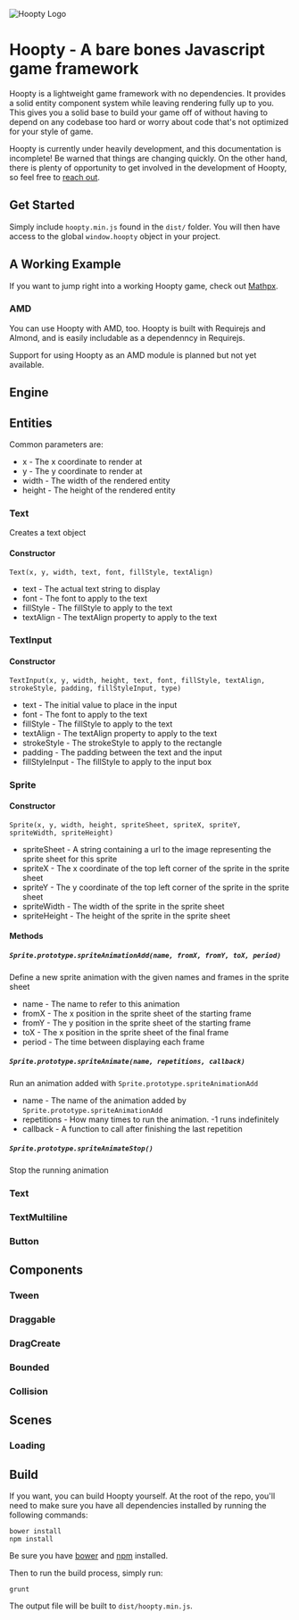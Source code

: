 ![Hoopty Logo](http://184.106.225.148/public/hoopty_logo.gif)

# Hoopty - A bare bones Javascript game framework

Hoopty is a lightweight game framework with no dependencies.  It provides a solid entity component system while leaving rendering fully up to you.  This gives you a solid base to build your game off of without having to depend on any codebase too hard or worry about code that's not optimized for your style of game.

Hoopty is currently under heavily development, and this documentation is incomplete!  Be warned that things are changing quickly.  On the other hand, there is plenty of opportunity to get involved in the development of Hoopty, so feel free to [reach out](mailto:justinjmccandless@gmail.com).

## Get Started

Simply include `hoopty.min.js` found in the `dist/` folder.  You will then have access to the global `window.hoopty` object in your project.

## A Working Example

If you want to jump right into a working Hoopty game, check out [Mathpx](https://github.com/justinmc/mathpx).

### AMD

You can use Hoopty with AMD, too.  Hoopty is built with Requirejs and Almond, and is easily includable as a dependenncy in Requirejs.

Support for using Hoopty as an AMD module is planned but not yet available.

## Engine

## Entities

Common parameters are:

 - x - The x coordinate to render at
 - y - The y coordinate to render at
 - width - The width of the rendered entity
 - height - The height of the rendered entity

### Text
Creates a text object

#### Constructor

    Text(x, y, width, text, font, fillStyle, textAlign)

 - text - The actual text string to display
 - font - The font to apply to the text
 - fillStyle - The fillStyle to apply to the text
 - textAlign - The textAlign property to apply to the text

### TextInput

#### Constructor
    TextInput(x, y, width, height, text, font, fillStyle, textAlign, strokeStyle, padding, fillStyleInput, type)

 - text - The initial value to place in the input
 - font - The font to apply to the text
 - fillStyle - The fillStyle to apply to the text
 - textAlign - The textAlign property to apply to the text
 - strokeStyle - The strokeStyle to apply to the rectangle
 - padding - The padding between the text and the input
 - fillStyleInput - The fillStyle to apply to the input box

### Sprite

#### Constructor

    Sprite(x, y, width, height, spriteSheet, spriteX, spriteY, spriteWidth, spriteHeight)

 - spriteSheet - A string containing a url to the image representing the sprite sheet for this sprite
 - spriteX - The x coordinate of the top left corner of the sprite in the sprite sheet
 - spriteY - The y coordinate of the top left corner of the sprite in the sprite sheet
 - spriteWidth - The width of the sprite in the sprite sheet
 - spriteHeight - The height of the sprite in the sprite sheet

#### Methods

##### `Sprite.prototype.spriteAnimationAdd(name, fromX, fromY, toX, period)`
Define a new sprite animation with the given names and frames in the sprite sheet

 - name - The name to refer to this animation
 - fromX - The x position in the sprite sheet of the starting frame
 - fromY - The y position in the sprite sheet of the starting frame
 - toX - The x position in the sprite sheet of the final frame
 - period - The time between displaying each frame

##### `Sprite.prototype.spriteAnimate(name, repetitions, callback)`
Run an animation added with `Sprite.prototype.spriteAnimationAdd`

 - name - The name of the animation added by `Sprite.prototype.spriteAnimationAdd`
 - repetitions - How many times to run the animation.  -1 runs indefinitely
 - callback - A function to call after finishing the last repetition

##### `Sprite.prototype.spriteAnimateStop()`
Stop the running animation

### Text

### TextMultiline

### Button

## Components

### Tween

### Draggable

### DragCreate

### Bounded

### Collision

## Scenes

### Loading

## Build

If you want, you can build Hoopty yourself.  At the root of the repo, you'll need to make sure you have all dependencies installed by running the following commands:

    bower install
    npm install

Be sure you have [bower](http://bower.io/) and [npm](http://nodejs.org/) installed.

Then to run the build process, simply run:

    grunt

The output file will be built to `dist/hoopty.min.js`.

